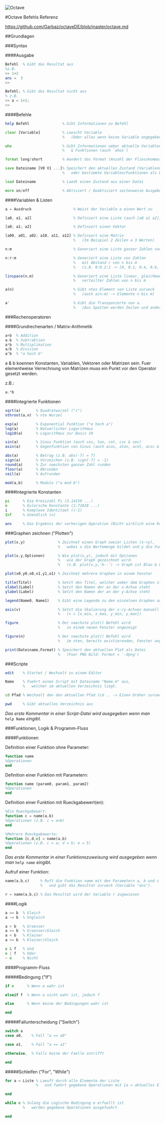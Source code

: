 ![](logo.png "Octave")

#Octave Befehls Referenz

https://github.com/Garbaz/octaveDE/blob/master/octave.md

##Grundlagen

###Syntax

####Ausgabe

```octave
Befehl  % Gibt das Resultat aus
%z.B.
>> 1+2
ans =  3
>>

Befehl; % Gibt das Resultat nicht aus
% z.B.
>> a = 1+2;
>>
```

####Befehle

```octave
help Befehl               % Gibt Informationen zu Befehl

clear [Variable]          % Loescht Variable
                          %   (Oder alles wenn keine Variable angegeben)

who                       % Gibt Informationen ueber aktuelle Variablen 
                          %   & Funktionen (auch `whos`)

format long/short         % Aendert das Format (Anzahl der Fliesskommastellen)

save Dateiname [V0 V1 ...]% Speichert den aktuellen Zustand (Variablen&Funktionen)
                          %   oder bestimmte Variablen/Funktionen als Datei

load Dateiname            % Laedt einen Zustand aus einer Datei

more on/off               % Aktiviert / Deaktiviert seitenweise Ausgabe
```

####Variablen & Listen

```octave
a = Ausdruck                   % Weist der Variable a einen Wert zu

[a0, a1, a2]                   % Definiert eine Liste (auch [a0 a1 a2])

[a0; a1; a2]                   % Definiert einen Vektor

[a00, a01, a02; a10, a11, a12] % Definiert eine Matrix
                               %   (Im Beispiel 2 Zeilen a 3 Werten)

n:m                            % Generiert eine Liste ganzer Zahlen von n bis m

n:r:m                          % Generiert eine Liste von Zahlen
                               %   mit Abstand r von n bis m
                               %   (z.B. 0:0.2:1 -> [0, 0.2, 0.4, 0.6, 0.8, 1])

linspace(n,m)                  % Generiert eine Liste linear, gleichmaessig
                               %   verteilter Zahlen von n bis m

a(n)                           % Gibt ntes Element von Liste zurueck
                               %   (auch a(n:m) -> Elemente n bis m)

a'                             % Gibt die Transponierte von a.
                               %   (Aus Spalten werden Zeilen und anders herum)
```

###Rechenoperatoren

####Grundrechenarten / Matrix-Arithmetik

```octave
a+b  % Addition
a-b  % Subtraktion
a*b  % Multiplikation
a/b  % Division
a^b  % "a hoch b"
```
a & b koennen Konstanten, Variablen, Vektoren oder Matrizen sein.
Fuer elementweise Verrechnung von Matrizen muss ein Punkt vor den Operator gesetzt werden.

z.B.:
```octave
a.*b
```

####Integrierte Funktionen

```octave
sqrt(a)       % Quadratwurzel ("√")
nthroot(a,n)  % nte Wurzel

exp(a)        % Exponential Funktion ("e hoch a")
log(a)        % Natuerlicher Logarithmus
log10(a)      % Logarithmus zur Basis 10

sin(a)        % Sinus Funktion (auch cos, tan, cot, csc & sec)
asin(a)       % Gegenfunktion von Sinus (auch acos, atan, acot, acsc & asec)

abs(a)        % Betrag (z.B. abs(-7) = 7)
sign(a)       % Vorzeichen (z.B. sign(-7) = -1)
round(a)      % Zur naechsten ganzen Zahl runden
floor(a)      % Abrunden
ceil(a)       % Aufrunden

mod(a,b)      % Modulo ("a mod b")
```

####Integrierte Konstanten

```octave
pi      % Die Kreiszahl Pi (3.14159 ...)
e       % Eulersche Konstante (2.71828 ...)
i       % Komplexe Identitaet (√-1)
Inf     % Unendlich (∞)

ans     % Das Ergebnis der vorherigen Operation (Nicht wirklich eine Konstante)
```

###Graphen zeichnen ("Plotten")

```octave
plot(x,y)               % Zeichnet einen Graph zweier Listen (x->y),
                        %   wobei x die Wertemenge bildet und y die Funktionswerte

plot(x,y,Optionen)      % Wie plot(x,y), jedoch mit Optionen
                        %   wie der Graph gezeichnet wird.
                        %   (z.B. plot(x,y,'b--') -> Graph ist Blau & Gestrichelt)

plot(x0,y0,o0,x1,y1,o1) % Zeichnet mehrere Graphen in einem Fenster

title(Titel)            % Setzt den Titel, welcher ueber dem Graphen steht
xlabel(Label)           % Setzt den Namen der an der x-Achse steht
ylabel(Label)           % Setzt den Namen der an der y-Achse steht

legend(Name0, Name1)    % Gibt eine Legende zu den einzelnen Graphen an

axis(v)                 % Setzt die Skalierung der x-/y-Achsen manuell
                        %   (v = [x_min, x_max, y_min, y_max])

figure                  % Der naechste plot() Befehl wird
                        %   in einem neuen Fenster angezeigt

figure(n)               % Der naechste plot() Befehl wird
                        %   im nten, bereits existierenden, Fenster angezeigt

print(Dateiname,Format) % Speichert den aktuellen Plot als Datei
                        %   (Fuer PNG Bild: Format = '-dpng')
```

###Scripte

```octave
edit    % Startet / Wechselt zu einem Editor

Name    % Fuehrt einen Script mit Dateiname "Name.m" aus,
        %   welcher im aktuellen Verzeichnis liegt.

cd Pfad % Wechselt den den aktuellen Pfad (cd .. -> Einen Ordner zurueck)

pwd     % Gibt aktuelles Verzeichnis aus
```

*Das erste Kommentar in einer Script-Datei wird ausgegeben wenn man* `help Name` *eingibt.*

###Funktionen, Logik & Programm-Fluss

####Funktionen

Definition einer Funktion ohne Parameter:
```octave
function name
%Operationen
end
```

Definition einer Funktion mit Parametern:
```octave
function name (param0, param1, param2)
%Operationen
end
```

Definition einer Funktion mit Rueckgabewert(en):
```octave
%Ein Rueckgabewert:
function c = name(a,b)
%Operationen (z.B. c = a+b)
end

%Mehrere Rueckgabewerte:
function [c,d,e] = name(a,b)
%Operationen (z.B. c = a; d = b; e = 5)
end
```

*Das erste Kommentar in einer Funktionszuweisung wird ausgegeben wenn man* `help name` *eingibt.*

Aufruf einer Funktion:
```octave
name(a,b,c)     % Ruft die Funktion name mit den Parametern a, b und c auf
                %   und gibt das Resultat zurueck (Variable "ans").

r = name(a,b,c) % Das Resultat wird der Variable r zugewiesen
```

####Logik

```octave
a == b  % Gleich
a ~= b  % Ungleich

a > b   % Groesser
a >= b  % Groesser/Gleich
a < b   % Kleiner
a <= b  % Kleiner/Gleich

e & f   % Und
e | f   % Oder
~ e     % Nicht
```

####Programm-Fluss

#####Bedingung ("If")

```octave
if e      % Wenn e wahr ist

elseif f  % Wenn e nicht wahr ist, jedoch f

else      % Wenn keine der Bedingungen wahr ist

end
```

#####Fallunterscheidung ("Switch")

```octave
switch a
case a0,    % Fall "a == a0"

case a1,    % Fall "a == a1"

otherwise,  % Falls keine der Faelle zutrifft

end
```

#####Schleifen ("For", "While")

```octave
for a = Liste % Laeuft durch alle Elemente der Liste
              %   und fuehrt gegebene Operationen mit {a = aktuelles Element} aus.

end
```

```octave
while e % Solang die Logische Bedingung e erfuellt ist
        %   werden gegebene Operationen ausgefuehrt

end
```
